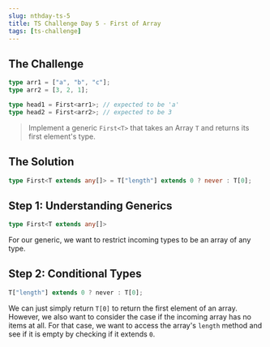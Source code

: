 ```yaml
---
slug: nthday-ts-5
title: TS Challenge Day 5 - First of Array
tags: [ts-challenge]
---
```


## The Challenge

```ts
type arr1 = ["a", "b", "c"];
type arr2 = [3, 2, 1];

type head1 = First<arr1>; // expected to be 'a'
type head2 = First<arr2>; // expected to be 3
```

> Implement a generic `First<T>` that takes an Array `T` and returns its first element's type.

<!-- truncate -->

## The Solution

```ts
type First<T extends any[]> = T["length"] extends 0 ? never : T[0];
```

## Step 1: Understanding Generics

```ts
type First<T extends any[]>
```

For our generic, we want to restrict incoming types to be an array of any type.

## Step 2: Conditional Types

```ts
T["length"] extends 0 ? never : T[0];
```

We can just simply return `T[0]` to return the first element of an array. However, we also want to consider the case if the incoming array has no items at all. For that case, we want to access the array's `length` method and see if it is empty by checking if it extends `0`.
